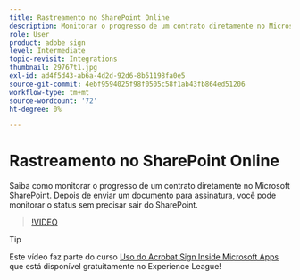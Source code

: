 ```yaml
---
title: Rastreamento no SharePoint Online
description: Monitorar o progresso de um contrato diretamente no Microsoft Sharepoint
role: User
product: adobe sign
level: Intermediate
topic-revisit: Integrations
thumbnail: 29767t1.jpg
exl-id: ad4f5d43-ab6a-4d2d-92d6-8b51198fa0e5
source-git-commit: 4ebf9594025f98f0505c58f1ab43fb864ed51206
workflow-type: tm+mt
source-wordcount: '72'
ht-degree: 0%

---
```


# Rastreamento no SharePoint Online

Saiba como monitorar o progresso de um contrato diretamente no Microsoft SharePoint. Depois de enviar um documento para assinatura, você pode monitorar o status sem precisar sair do SharePoint.

>[!VIDEO](https://video.tv.adobe.com/v/29767t1?quality=12&learn=on&hidetitle=true)

>[!TIP]
>
>Este vídeo faz parte do curso [Uso do Acrobat Sign Inside Microsoft Apps](https://experienceleague.adobe.com/?recommended=Sign-U-1-2020.2) que está disponível gratuitamente no Experience League!
